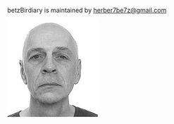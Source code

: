 <!--keywords[Autor,Support]-->

betzBirdiary is maintained by herber7be7z@gmail.com

![h_betz2023](assets/herb8-2023bw.jpg)